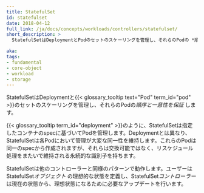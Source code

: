 ```yaml
---
title: StatefulSet
id: statefulset
date: 2018-04-12
full_link: /ja/docs/concepts/workloads/controllers/statefulset/
short_description: >
  StatefulSetはDeploymentとPodのセットのスケーリングを管理し、それらのPodの *順序と一意性を保証* します。

aka: 
tags:
- fundamental
- core-object
- workload
- storage
---
```


StatefulSetはDeploymentと{{< glossary_tooltip text="Pod" term_id="pod" >}}のセットのスケーリングを管理し、それらのPodの*順序と一意性を保証* します。

<!--more--> 

{{< glossary_tooltip term_id="deployment" >}}のように、StatefulSetは指定したコンテナのspecに基づいてPodを管理します。Deploymentとは異なり、StatefulSetは各Podにおいて管理が大変な同一性を維持します。これらのPodは同一のspecから作成されますが、それらは交換可能ではなく、リスケジュール処理をまたいで維持される永続的な識別子を持ちます。

StatefulSetは他のコントローラーと同様のパターンで動作します。ユーザーはStatefulSet*オブジェクト* の理想的な状態を定義し、StatefulSet*コントローラー* は現在の状態から、理想状態になるために必要なアップデートを行います。


